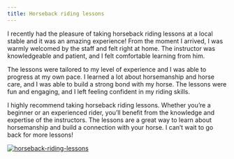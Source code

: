 ```yaml
---
title: Horseback riding lessons
---
```


I recently had the pleasure of taking horseback riding lessons at a local stable and it was an amazing experience! From the moment I arrived, I was warmly welcomed by the staff and felt right at home. The instructor was knowledgeable and patient, and I felt comfortable learning from him.

The lessons were tailored to my level of experience and I was able to progress at my own pace. I learned a lot about horsemanship and horse care, and I was able to build a strong bond with my horse. The lessons were fun and engaging, and I left feeling confident in my riding skills.

I highly recommend taking horseback riding lessons. Whether you’re a beginner or an experienced rider, you’ll benefit from the knowledge and expertise of the instructors. The lessons are a great way to learn about horsemanship and build a connection with your horse. I can’t wait to go back for more lessons!

[![horseback-riding-lessons](<https://dabuttonfactory.com/button.png?t=CHECK+SERVICE&f=Noto+Sans-Bold&ts=26&tc=fff&hp=45&vp=20&c=11&bgt=unicolored&bgc=4bd42f>)](<https://www.bark.com/?a_aid=5d2d0e83cdc39>)